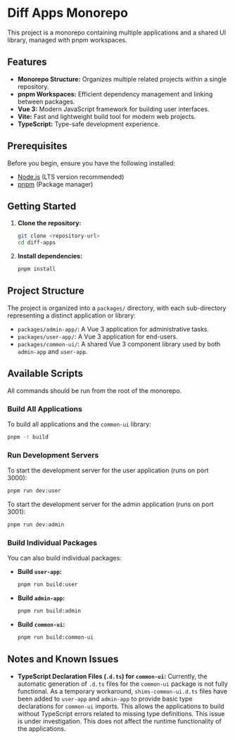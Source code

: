 # Diff Apps Monorepo

This project is a monorepo containing multiple applications and a shared UI library, managed with pnpm workspaces.

## Features

* **Monorepo Structure:** Organizes multiple related projects within a single repository.
* **pnpm Workspaces:** Efficient dependency management and linking between packages.
* **Vue 3:** Modern JavaScript framework for building user interfaces.
* **Vite:** Fast and lightweight build tool for modern web projects.
* **TypeScript:** Type-safe development experience.

## Prerequisites

Before you begin, ensure you have the following installed:

* [Node.js](https://nodejs.org/en/) (LTS version recommended)
* [pnpm](https://pnpm.io/installation) (Package manager)

## Getting Started

1. **Clone the repository:**

    ```bash
    git clone <repository-url>
    cd diff-apps
    ```

2. **Install dependencies:**

    ```bash
    pnpm install
    ```

## Project Structure

The project is organized into a `packages/` directory, with each sub-directory representing a distinct application or library:

* `packages/admin-app/`: A Vue 3 application for administrative tasks.
* `packages/user-app/`: A Vue 3 application for end-users.
* `packages/common-ui/`: A shared Vue 3 component library used by both `admin-app` and `user-app`.

## Available Scripts

All commands should be run from the root of the monorepo.

### Build All Applications

To build all applications and the `common-ui` library:

```bash
pnpm -r build
```

### Run Development Servers

To start the development server for the user application (runs on port 3000):

```bash
pnpm run dev:user
```

To start the development server for the admin application (runs on port 3001):

```bash
pnpm run dev:admin
```

### Build Individual Packages

You can also build individual packages:

* **Build `user-app`:**

    ```bash
    pnpm run build:user
    ```

* **Build `admin-app`:**

    ```bash
    pnpm run build:admin
    ```

* **Build `common-ui`:**

    ```bash
    pnpm run build:common-ui
    ```

## Notes and Known Issues

* **TypeScript Declaration Files (`.d.ts`) for `common-ui`:** Currently, the automatic generation of `.d.ts` files for the `common-ui` package is not fully functional. As a temporary workaround, `shims-common-ui.d.ts` files have been added to `user-app` and `admin-app` to provide basic type declarations for `common-ui` imports. This allows the applications to build without TypeScript errors related to missing type definitions. This issue is under investigation. This does not affect the runtime functionality of the applications.
